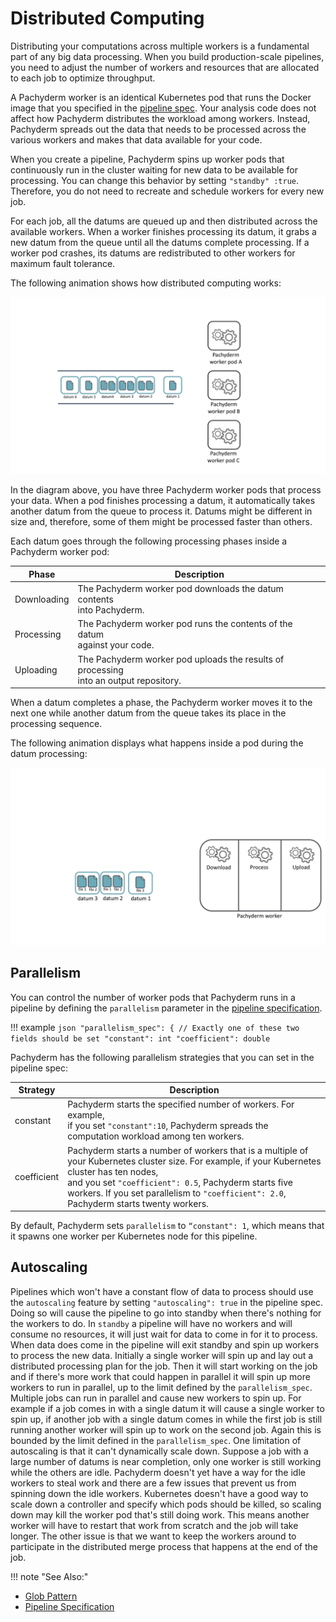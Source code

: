 # Distributed Computing

Distributing your computations across multiple workers
is a fundamental part of any big data processing.
When you build production-scale pipelines, you need
to adjust the number of workers and resources that are
allocated to each job to optimize throughput.

A Pachyderm worker is an identical Kubernetes pod that runs
the Docker image that you specified in the
[pipeline spec](../../../reference/pipeline_spec/). Your analysis code
does not affect how Pachyderm distributes the workload among workers.
Instead, Pachyderm spreads out the data that needs to be processed
across the various workers and makes that data available for your code.

When you create a pipeline, Pachyderm spins up worker pods that
continuously run in the cluster waiting for new data to be available
for processing. You can change this behavior by setting `"standby" :true`.
Therefore, you do not need to recreate and
schedule workers for every new job.

For each job, all the datums are queued up and then distributed
across the available workers. When a worker finishes processing
its datum, it grabs a new datum from the queue until all the datums
complete processing. If a worker pod crashes, its datums are
redistributed to other workers for maximum fault tolerance.

The following animation shows how distributed computing works:

![Distributed computing basics](../../assets/images/distributed_computing101.gif)

In the diagram above, you have three Pachyderm worker pods that
process your data. When a pod finishes processing a datum,
it automatically takes another datum from the queue to process it.
Datums might be different in size and, therefore, some of them might be
processed faster than others.

Each datum goes through the following processing phases inside a Pachyderm
worker pod:

| Phase       | Description |
| ----------- | ----------- |
| Downloading | The Pachyderm worker pod downloads the datum contents <br>into Pachyderm. |
| Processing  | The Pachyderm worker pod runs the contents of the datum <br>against your code. |
| Uploading   | The Pachyderm worker pod uploads the results of processing <br>into an output repository. |

When a datum completes a phase, the Pachyderm worker moves it to the next
one while another datum from the queue takes its place in the
processing sequence.

The following animation displays what happens inside a pod during
the datum processing:

![Distributed processing internals](../../assets/images/distributed_computing102.gif)

<!--TBA: the chunk_size property explanation article. Probably in a separate
How-to, but need to add a link to it here-->

## Parallelism

You can control the number of worker pods that Pachyderm runs in a
pipeline by defining the `parallelism` parameter in the
[pipeline specification](../../../reference/pipeline_spec/).

!!! example
    ```json
    "parallelism_spec": {
       // Exactly one of these two fields should be set
       "constant": int
       "coefficient": double
    ```

Pachyderm has the following parallelism strategies that you
can set in the pipeline spec:

| Strategy    | Description        |
| ----------- | ------------------ |
| constant    | Pachyderm starts the specified number of workers. For example, <br> if you set `"constant":10`, Pachyderm spreads the computation workload among ten workers. |
| coefficient | Pachyderm starts a number of workers that is a multiple of <br> your Kubernetes cluster size. For example, if your Kubernetes cluster has ten nodes, <br> and you set `"coefficient": 0.5`, Pachyderm starts five workers. If you set parallelism to `"coefficient": 2.0`, Pachyderm starts twenty workers. |

By default, Pachyderm sets `parallelism` to `“constant": 1`, which means
that it spawns one worker per Kubernetes node for this pipeline.

## Autoscaling 

Pipelines which won't have a constant flow of data to process should use the `autoscaling` feature by setting `"autoscaling": true` in the pipeline spec. Doing so will cause the pipeline to go into standby when there's nothing for the workers to do. In `standby` a pipeline will have no workers and will consume no resources, it will just wait for data to come in for it to process.
When data does come in the pipeline will exit standby and spin up workers to process the new data. Initially a single worker will spin up and lay out a distributed processing plan for the job. Then it will start working on the job and if there's more work that could happen in parallel it will spin up more workers to run in parallel, up to the limit defined by the `parallelism_spec`.
Multiple jobs can run in parallel and cause new workers to spin up. For example if a job comes in with a single datum it will cause a single worker to spin up, if another job with a single datum comes in while the first job is still running another worker will spin up to work on the second job. Again this is bounded by the limit defined in the `parallelism_spec`.
One limitation of autoscaling is that it can't dynamically scale down. Suppose a job with a large number of datums is near completion, only one worker is still working while the others are idle. Pachyderm doesn't yet have a way for the idle workers to steal work and there are a few issues that prevent us from spinning down the idle workers. Kubernetes doesn't have a good way to scale down a controller and specify which pods should be killed, so scaling down may kill the worker pod that's still doing work. This means another worker will have to restart that work from scratch and the job will take longer. The other issue is that we want to keep the workers around to participate in the distributed merge process that happens at the end of the job.

!!! note "See Also:"

* [Glob Pattern](../../pipeline-concepts/datum/glob-pattern/)
* [Pipeline Specification](../../../reference/pipeline_spec/)
